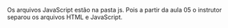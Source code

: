 Os arquivos JavaScript estão na pasta js.
Pois a partir da aula 05 o instrutor separou os arquivos HTML e JavaScript.
